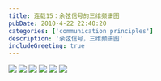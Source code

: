 ```yaml
---
title: 连载15：余弦信号的三维频谱图
pubDate: 2010-4-22 22:40:20 
categories: ['communication principles']
description: '余弦信号，三维频谱图'
includeGreeting: true
---
```


![](https://img2.imgtp.com/2024/04/30/EWz1n5Ib.png)
![](https://img2.imgtp.com/2024/04/30/sciLzZCV.png)
![](https://img2.imgtp.com/2024/04/30/2FIAWqLf.png)
![](https://img2.imgtp.com/2024/04/30/tSbUUJhA.png)
![](https://img2.imgtp.com/2024/04/30/d4Fck8Mn.png)
![](https://img2.imgtp.com/2024/04/30/v15RHmFs.png)
